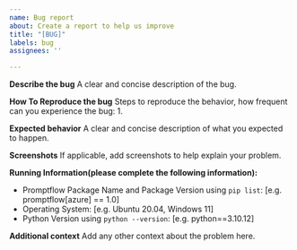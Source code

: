 ```yaml
---
name: Bug report
about: Create a report to help us improve
title: "[BUG]"
labels: bug
assignees: ''

---
```


**Describe the bug**
A clear and concise description of the bug.

**How To Reproduce the bug**
Steps to reproduce the behavior, how frequent can you experience the bug:
1. 

**Expected behavior**
A clear and concise description of what you expected to happen.

**Screenshots**
If applicable, add screenshots to help explain your problem.

**Running Information(please complete the following information):**
 - Promptflow Package Name and Package Version using `pip list`: [e.g. promptflow[azure] == 1.0]
 - Operating System: [e.g. Ubuntu 20.04, Windows 11]
 - Python Version using `python --version`: [e.g. python==3.10.12]

**Additional context**
Add any other context about the problem here.
